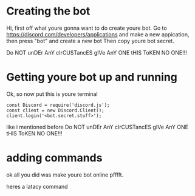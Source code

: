 # Creating the bot
Hi, first off what youre gonna want to do create youre bot. Go to https://discord.com/developers/applications and make a new appication, then press "bot" and create a new bot Then copy youre bot secret.

Do NOT unDEr AnY cIrCUSTancES gIVe AnY ONE tHIS ToKEN NO ONE!!!




# Getting youre bot up and running

Ok, so now put this is youre terminal 

```
const Discord = require('discord.js');
const client = new Discord.Client();
client.login('<bot.secret.stuff>');
```
like i mentioned before Do NOT unDEr AnY cIrCUSTancES gIVe AnY ONE tHIS ToKEN NO ONE!!!


# adding commands

ok all you did was make youre bot online pfffft.

heres a latacy command

